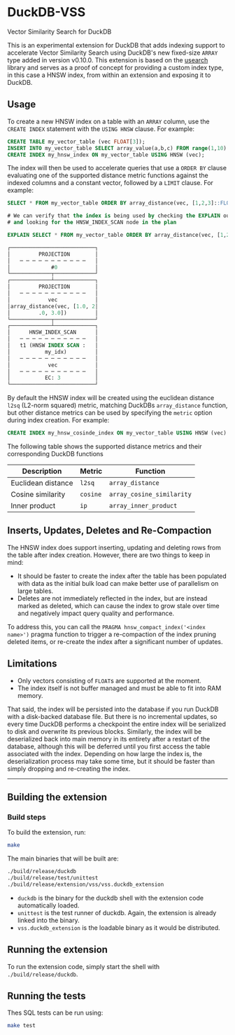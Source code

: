 # DuckDB-VSS

Vector Similarity Search for DuckDB

This is an experimental extension for DuckDB that adds indexing support to accelerate Vector Similarity Search using DuckDB's new fixed-size `ARRAY` type added in version v0.10.0. 
This extension is based on the [usearch](https://github.com/unum-cloud/usearch) library and serves as a proof of concept for providing a custom index type, in this case a HNSW index, from within an extension and exposing it to DuckDB.

## Usage

To create a new HNSW index on a table with an `ARRAY` column, use the `CREATE INDEX` statement with the `USING HNSW` clause. For example:
```sql
CREATE TABLE my_vector_table (vec FLOAT[3]);
INSERT INTO my_vector_table SELECT array_value(a,b,c) FROM range(1,10) ra(a), range(1,10) rb(b), range(1,10) rc(c);
CREATE INDEX my_hnsw_index ON my_vector_table USING HNSW (vec);
```

The index will then be used to accelerate queries that use a `ORDER BY` clause evaluating one of the supported distance metric functions against the indexed columns and a constant vector, followed by a `LIMIT` clause. For example:
```sql
SELECT * FROM my_vector_table ORDER BY array_distance(vec, [1,2,3]::FLOAT[3]) LIMIT 3;

# We can verify that the index is being used by checking the EXPLAIN output 
# and looking for the HNSW_INDEX_SCAN node in the plan

EXPLAIN SELECT * FROM my_vector_table ORDER BY array_distance(vec, [1,2,3]::FLOAT[3]) LIMIT 3;

┌───────────────────────────┐
│         PROJECTION        │
│   ─ ─ ─ ─ ─ ─ ─ ─ ─ ─ ─   │
│             #0            │
└─────────────┬─────────────┘                             
┌─────────────┴─────────────┐
│         PROJECTION        │
│   ─ ─ ─ ─ ─ ─ ─ ─ ─ ─ ─   │
│            vec            │
│array_distance(vec, [1.0, 2│
│         .0, 3.0])         │
└─────────────┬─────────────┘                             
┌─────────────┴─────────────┐
│      HNSW_INDEX_SCAN      │
│   ─ ─ ─ ─ ─ ─ ─ ─ ─ ─ ─   │
│   t1 (HNSW INDEX SCAN :   │
│           my_idx)         │
│   ─ ─ ─ ─ ─ ─ ─ ─ ─ ─ ─   │
│            vec            │
│   ─ ─ ─ ─ ─ ─ ─ ─ ─ ─ ─   │
│           EC: 3           │
└───────────────────────────┘               
```

By default the HNSW index will be created using the euclidean distance `l2sq` (L2-norm squared) metric, matching DuckDBs `array_distance` function, but other distance metrics can be used by specifying the `metric` option during index creation. For example:
```sql
CREATE INDEX my_hnsw_cosinde_index ON my_vector_table USING HNSW (vec) WITH ('metric' = 'cosine');
```

The following table shows the supported distance metrics and their corresponding DuckDB functions

| Description | Metric | Function |
| --- | --- | --- |
| Euclidean distance | `l2sq` | `array_distance` |
| Cosine similarity | `cosine` | `array_cosine_similarity` |
| Inner product | `ip` | `array_inner_product` |

## Inserts, Updates,  Deletes and Re-Compaction

The HNSW index does support inserting, updating and deleting rows from the table after index creation. However, there are two things to keep in mind:  
- It should be faster to create the index after the table has been populated with data as the initial bulk load can make better use of parallelism on large tables.
- Deletes are not immediately reflected in the index, but are instead marked as deleted, which can cause the index to grow stale over time and negatively impact query quality and performance.

To address this, you can call the `PRAGMA hnsw_compact_index('<index name>')` pragma function to trigger a re-compaction of the index pruning deleted items, or re-create the index after a significant number of updates.

## Limitations 

- Only vectors consisting of `FLOAT`s are supported at the moment.
- The index itself is not buffer managed and must be able to fit into RAM memory. 

That said, the index will be persisted into the database if you run DuckDB with a disk-backed database file. But there is no incremental updates, so every time DuckDB performs a checkpoint the entire index will be serialized to disk and overwrite its previous blocks. Similarly, the index will be deserialized back into main memory in its entirety after a restart of the database, although this will be deferred until you first access the table associated with the index. Depending on how large the index is, the deserialization process may take some time, but it should be faster than simply dropping and re-creating the index. 

---

## Building the extension

### Build steps
To build the extension, run:
```sh
make
```
The main binaries that will be built are:
```sh
./build/release/duckdb
./build/release/test/unittest
./build/release/extension/vss/vss.duckdb_extension
```
- `duckdb` is the binary for the duckdb shell with the extension code automatically loaded.
- `unittest` is the test runner of duckdb. Again, the extension is already linked into the binary.
- `vss.duckdb_extension` is the loadable binary as it would be distributed.

## Running the extension
To run the extension code, simply start the shell with `./build/release/duckdb`.

## Running the tests
Thes SQL tests can be run using:
```sh
make test
```
